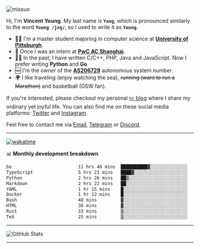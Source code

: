 <p align="left"> <img src="https://komarev.com/ghpvc/?username=missuo&label=Profile%20views&color=0e75b6&style=flat" alt="missuo" /> </p>


Hi, I'm **Vincent Young**. My last name is **`Yang`**, which is pronounced similarly to the word **`Young /jʌŋ/`**, so I used to write it as **`Young`**. 

-  👨‍🎓 I'm a master student majoring in computer science at [**University of Pittsburgh**](https://www.pitt.edu).
-  💼 Once I was an intern at **[PwC AC Shanghai](https://www.linkedin.com/company/pwc-ac-shanghai/)**.
-  👨‍💻 In the past, I have written C/C++, PHP, Java and JavaScript. Now I prefer writing **Python** and **Go**.
-  🆕 I'm the owner of the **[AS206729](https://bgp.tools/AS206729)** autonomous system number.
-  🌍 I like traveling (enjoy watching the sea), ~~running (want to run a Marathon)~~ and basketball (GSW fan).

If you're interested, please checkout my personal [✏️ blog](https://missuo.me/) where I share my ordinary yet joyful life. You can also find me on these social media platforms: [Twitter](https://twitter.com/m1ssuo) and [Instagram](https://www.instagram.com/missuo.me).

Feel free to contact me via <a href="mailto:i@yyt.moe">Email</a>, [Telegram](https://t.me/missuo) or [Discord](https://discordapp.com/users/missuo#7448).

-------

[![wakatime](https://wakatime.com/badge/user/c13cd961-40ca-417a-afb6-1f9ea8ac295c.svg)](https://wakatime.com/@missuo)

📊 **Monthly development breakdown**
<!--START_SECTION:waka-->

```txt
Go                         11 hrs 46 mins  ██████████▓░░░░░░░░░░░░░░   42.31 %
TypeScript                 5 hrs 21 mins   ████▓░░░░░░░░░░░░░░░░░░░░   19.23 %
Python                     2 hrs 26 mins   ██▒░░░░░░░░░░░░░░░░░░░░░░   08.80 %
Markdown                   2 hrs 22 mins   ██░░░░░░░░░░░░░░░░░░░░░░░   08.53 %
YAML                       1 hr 15 mins    █░░░░░░░░░░░░░░░░░░░░░░░░   04.51 %
Docker                     1 hr 12 mins    █░░░░░░░░░░░░░░░░░░░░░░░░   04.35 %
Bash                       48 mins         ▓░░░░░░░░░░░░░░░░░░░░░░░░   02.90 %
HTML                       36 mins         ▓░░░░░░░░░░░░░░░░░░░░░░░░   02.16 %
Rust                       33 mins         ▒░░░░░░░░░░░░░░░░░░░░░░░░   01.98 %
TeX                        25 mins         ▒░░░░░░░░░░░░░░░░░░░░░░░░   01.54 %
```

<!--END_SECTION:waka-->

-------

![GitHub Stats](https://github-readme-stats-opal-alpha-76.vercel.app/api?username=missuo&show_icons=true&theme=transparent)

-------

